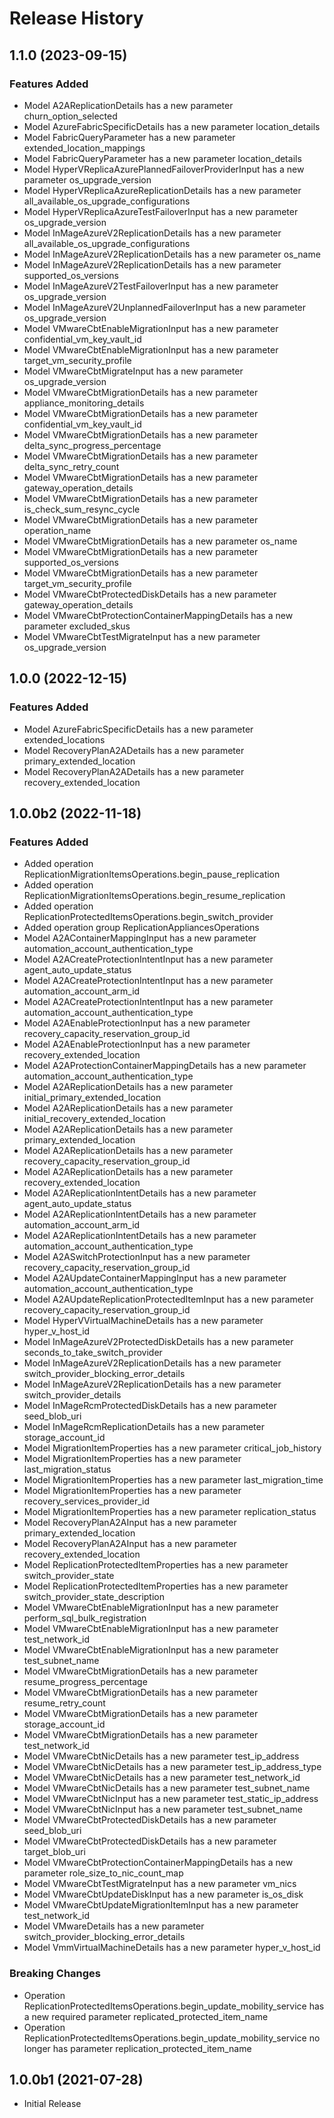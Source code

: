 # Release History

## 1.1.0 (2023-09-15)

### Features Added

  - Model A2AReplicationDetails has a new parameter churn_option_selected
  - Model AzureFabricSpecificDetails has a new parameter location_details
  - Model FabricQueryParameter has a new parameter extended_location_mappings
  - Model FabricQueryParameter has a new parameter location_details
  - Model HyperVReplicaAzurePlannedFailoverProviderInput has a new parameter os_upgrade_version
  - Model HyperVReplicaAzureReplicationDetails has a new parameter all_available_os_upgrade_configurations
  - Model HyperVReplicaAzureTestFailoverInput has a new parameter os_upgrade_version
  - Model InMageAzureV2ReplicationDetails has a new parameter all_available_os_upgrade_configurations
  - Model InMageAzureV2ReplicationDetails has a new parameter os_name
  - Model InMageAzureV2ReplicationDetails has a new parameter supported_os_versions
  - Model InMageAzureV2TestFailoverInput has a new parameter os_upgrade_version
  - Model InMageAzureV2UnplannedFailoverInput has a new parameter os_upgrade_version
  - Model VMwareCbtEnableMigrationInput has a new parameter confidential_vm_key_vault_id
  - Model VMwareCbtEnableMigrationInput has a new parameter target_vm_security_profile
  - Model VMwareCbtMigrateInput has a new parameter os_upgrade_version
  - Model VMwareCbtMigrationDetails has a new parameter appliance_monitoring_details
  - Model VMwareCbtMigrationDetails has a new parameter confidential_vm_key_vault_id
  - Model VMwareCbtMigrationDetails has a new parameter delta_sync_progress_percentage
  - Model VMwareCbtMigrationDetails has a new parameter delta_sync_retry_count
  - Model VMwareCbtMigrationDetails has a new parameter gateway_operation_details
  - Model VMwareCbtMigrationDetails has a new parameter is_check_sum_resync_cycle
  - Model VMwareCbtMigrationDetails has a new parameter operation_name
  - Model VMwareCbtMigrationDetails has a new parameter os_name
  - Model VMwareCbtMigrationDetails has a new parameter supported_os_versions
  - Model VMwareCbtMigrationDetails has a new parameter target_vm_security_profile
  - Model VMwareCbtProtectedDiskDetails has a new parameter gateway_operation_details
  - Model VMwareCbtProtectionContainerMappingDetails has a new parameter excluded_skus
  - Model VMwareCbtTestMigrateInput has a new parameter os_upgrade_version

## 1.0.0 (2022-12-15)

### Features Added

  - Model AzureFabricSpecificDetails has a new parameter extended_locations
  - Model RecoveryPlanA2ADetails has a new parameter primary_extended_location
  - Model RecoveryPlanA2ADetails has a new parameter recovery_extended_location

## 1.0.0b2 (2022-11-18)

### Features Added

  - Added operation ReplicationMigrationItemsOperations.begin_pause_replication
  - Added operation ReplicationMigrationItemsOperations.begin_resume_replication
  - Added operation ReplicationProtectedItemsOperations.begin_switch_provider
  - Added operation group ReplicationAppliancesOperations
  - Model A2AContainerMappingInput has a new parameter automation_account_authentication_type
  - Model A2ACreateProtectionIntentInput has a new parameter agent_auto_update_status
  - Model A2ACreateProtectionIntentInput has a new parameter automation_account_arm_id
  - Model A2ACreateProtectionIntentInput has a new parameter automation_account_authentication_type
  - Model A2AEnableProtectionInput has a new parameter recovery_capacity_reservation_group_id
  - Model A2AEnableProtectionInput has a new parameter recovery_extended_location
  - Model A2AProtectionContainerMappingDetails has a new parameter automation_account_authentication_type
  - Model A2AReplicationDetails has a new parameter initial_primary_extended_location
  - Model A2AReplicationDetails has a new parameter initial_recovery_extended_location
  - Model A2AReplicationDetails has a new parameter primary_extended_location
  - Model A2AReplicationDetails has a new parameter recovery_capacity_reservation_group_id
  - Model A2AReplicationDetails has a new parameter recovery_extended_location
  - Model A2AReplicationIntentDetails has a new parameter agent_auto_update_status
  - Model A2AReplicationIntentDetails has a new parameter automation_account_arm_id
  - Model A2AReplicationIntentDetails has a new parameter automation_account_authentication_type
  - Model A2ASwitchProtectionInput has a new parameter recovery_capacity_reservation_group_id
  - Model A2AUpdateContainerMappingInput has a new parameter automation_account_authentication_type
  - Model A2AUpdateReplicationProtectedItemInput has a new parameter recovery_capacity_reservation_group_id
  - Model HyperVVirtualMachineDetails has a new parameter hyper_v_host_id
  - Model InMageAzureV2ProtectedDiskDetails has a new parameter seconds_to_take_switch_provider
  - Model InMageAzureV2ReplicationDetails has a new parameter switch_provider_blocking_error_details
  - Model InMageAzureV2ReplicationDetails has a new parameter switch_provider_details
  - Model InMageRcmProtectedDiskDetails has a new parameter seed_blob_uri
  - Model InMageRcmReplicationDetails has a new parameter storage_account_id
  - Model MigrationItemProperties has a new parameter critical_job_history
  - Model MigrationItemProperties has a new parameter last_migration_status
  - Model MigrationItemProperties has a new parameter last_migration_time
  - Model MigrationItemProperties has a new parameter recovery_services_provider_id
  - Model MigrationItemProperties has a new parameter replication_status
  - Model RecoveryPlanA2AInput has a new parameter primary_extended_location
  - Model RecoveryPlanA2AInput has a new parameter recovery_extended_location
  - Model ReplicationProtectedItemProperties has a new parameter switch_provider_state
  - Model ReplicationProtectedItemProperties has a new parameter switch_provider_state_description
  - Model VMwareCbtEnableMigrationInput has a new parameter perform_sql_bulk_registration
  - Model VMwareCbtEnableMigrationInput has a new parameter test_network_id
  - Model VMwareCbtEnableMigrationInput has a new parameter test_subnet_name
  - Model VMwareCbtMigrationDetails has a new parameter resume_progress_percentage
  - Model VMwareCbtMigrationDetails has a new parameter resume_retry_count
  - Model VMwareCbtMigrationDetails has a new parameter storage_account_id
  - Model VMwareCbtMigrationDetails has a new parameter test_network_id
  - Model VMwareCbtNicDetails has a new parameter test_ip_address
  - Model VMwareCbtNicDetails has a new parameter test_ip_address_type
  - Model VMwareCbtNicDetails has a new parameter test_network_id
  - Model VMwareCbtNicDetails has a new parameter test_subnet_name
  - Model VMwareCbtNicInput has a new parameter test_static_ip_address
  - Model VMwareCbtNicInput has a new parameter test_subnet_name
  - Model VMwareCbtProtectedDiskDetails has a new parameter seed_blob_uri
  - Model VMwareCbtProtectedDiskDetails has a new parameter target_blob_uri
  - Model VMwareCbtProtectionContainerMappingDetails has a new parameter role_size_to_nic_count_map
  - Model VMwareCbtTestMigrateInput has a new parameter vm_nics
  - Model VMwareCbtUpdateDiskInput has a new parameter is_os_disk
  - Model VMwareCbtUpdateMigrationItemInput has a new parameter test_network_id
  - Model VMwareDetails has a new parameter switch_provider_blocking_error_details
  - Model VmmVirtualMachineDetails has a new parameter hyper_v_host_id

### Breaking Changes

  - Operation ReplicationProtectedItemsOperations.begin_update_mobility_service has a new required parameter replicated_protected_item_name
  - Operation ReplicationProtectedItemsOperations.begin_update_mobility_service no longer has parameter replication_protected_item_name

## 1.0.0b1 (2021-07-28)

* Initial Release

